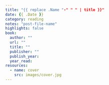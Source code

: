 ```yaml
---
title: "{{ replace .Name "-" " " | title }}"
date: {{ .Date }}
category: reading
notes: "post-file-name"
highlights: false
book:
  author: ""
  url: ""
  title: ""
  publisher: ""
  publish_year:
  year_read:
resources:
  - name: cover
    src: images/cover.jpg
---
```


